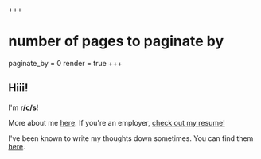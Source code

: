 +++
# number of pages to paginate by
paginate_by = 0
render = true
+++

## Hiii!

I'm **r/c/s**! 

More about me [here](/about). If you're an employer, 
[check out my resume!](/docs/resume_shaunloo.pdf)

I've been known to write my thoughts down sometimes. You can find them
[here](/blog).
